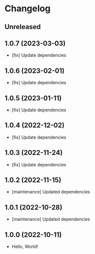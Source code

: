 # Changelog

## Unreleased

## 1.0.7 (2023-03-03)

- [fix] Update dependencies

## 1.0.6 (2023-02-01)

- [fix] Update dependencies

## 1.0.5 (2023-01-11)

- [fix] Update dependencies

## 1.0.4 (2022-12-02)

- [fix] Update dependencies

## 1.0.3 (2022-11-24)

- [fix] Update dependencies

## 1.0.2 (2022-11-15)

- [maintenance] Updated dependencies

## 1.0.1 (2022-10-28)

- [maintenance] Updated dependencies

## 1.0.0 (2022-10-11)

- Hello, World!
